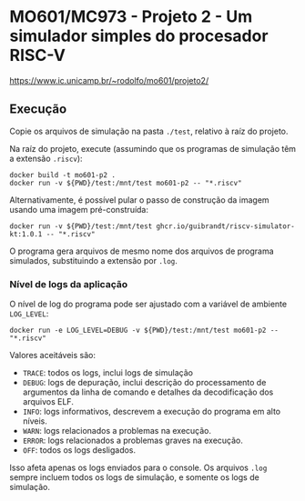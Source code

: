 # MO601/MC973 - Projeto 2 - Um simulador simples do procesador RISC-V

https://www.ic.unicamp.br/~rodolfo/mo601/projeto2/

## Execução

Copie os arquivos de simulação na pasta `./test`, relativo à raíz do projeto.

Na raíz do projeto, execute (assumindo que os programas de simulação têm a extensão `.riscv`):

    docker build -t mo601-p2 .
    docker run -v ${PWD}/test:/mnt/test mo601-p2 -- "*.riscv"

Alternativamente, é possível pular o passo de construção da imagem usando uma imagem pré-construída:

    docker run -v ${PWD}/test:/mnt/test ghcr.io/guibrandt/riscv-simulator-kt:1.0.1 -- "*.riscv"

O programa gera arquivos de mesmo nome dos arquivos de programa simulados, substituindo a extensão por `.log`.

### Nível de logs da aplicação

O nível de log do programa pode ser ajustado com a variável de ambiente `LOG_LEVEL`:

    docker run -e LOG_LEVEL=DEBUG -v ${PWD}/test:/mnt/test mo601-p2 -- "*.riscv"

Valores aceitáveis são:
- `TRACE`: todos os logs, inclui logs de simulação
- `DEBUG`: logs de depuração, inclui descrição do processamento de argumentos da linha de comando e detalhes da 
decodificação dos arquivos ELF.
- `INFO`: logs informativos, descrevem a execução do programa em alto níveis.
- `WARN`: logs relacionados a problemas na execução.
- `ERROR`: logs relacionados a problemas graves na execução.
- `OFF`: todos os logs desligados.

Isso afeta apenas os logs enviados para o console. Os arquivos `.log` sempre incluem todos os logs de simulação, e
somente os logs de simulação.
